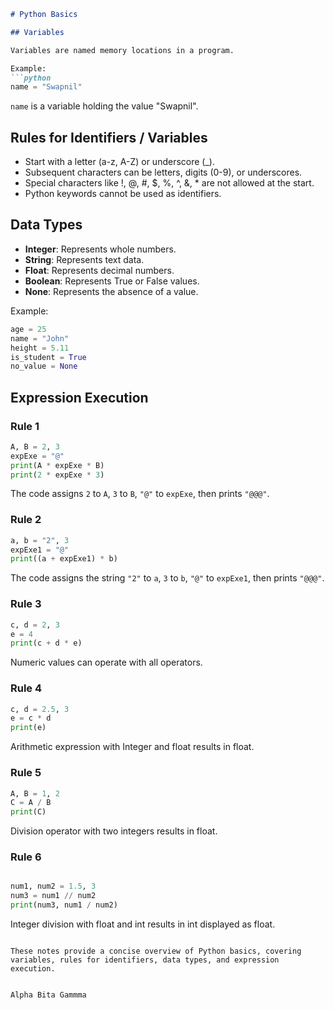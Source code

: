 ```markdown
# Python Basics

## Variables

Variables are named memory locations in a program.

Example:
```python
name = "Swapnil"
```
`name` is a variable holding the value "Swapnil".

## Rules for Identifiers / Variables

- Start with a letter (a-z, A-Z) or underscore (_).
- Subsequent characters can be letters, digits (0-9), or underscores.
- Special characters like !, @, #, $, %, ^, &, * are not allowed at the start.
- Python keywords cannot be used as identifiers.

## Data Types

- **Integer**: Represents whole numbers.
- **String**: Represents text data.
- **Float**: Represents decimal numbers.
- **Boolean**: Represents True or False values.
- **None**: Represents the absence of a value.

Example:
```python
age = 25
name = "John"
height = 5.11
is_student = True
no_value = None
```

## Expression Execution

### Rule 1
```python
A, B = 2, 3
expExe = "@"
print(A * expExe * B)
print(2 * expExe * 3)
```
The code assigns `2` to `A`, `3` to `B`, `"@"` to `expExe`, then prints `"@@@"`.

### Rule 2
```python
a, b = "2", 3
expExe1 = "@"
print((a + expExe1) * b)
```
The code assigns the string `"2"` to `a`, `3` to `b`, `"@"` to `expExe1`, then prints `"@@@"`.

### Rule 3
```python
c, d = 2, 3
e = 4
print(c + d * e)
```
Numeric values can operate with all operators.

### Rule 4
```python
c, d = 2.5, 3
e = c * d
print(e)
```
Arithmetic expression with Integer and float results in float.

### Rule 5
```python
A, B = 1, 2
C = A / B
print(C)

```
Division operator with two integers results in float.

### Rule 6
```python

num1, num2 = 1.5, 3
num3 = num1 // num2
print(num3, num1 / num2)

```
Integer division with float and int results in int displayed as float.
```

These notes provide a concise overview of Python basics, covering variables, rules for identifiers, data types, and expression execution.


Alpha Bita Gammma